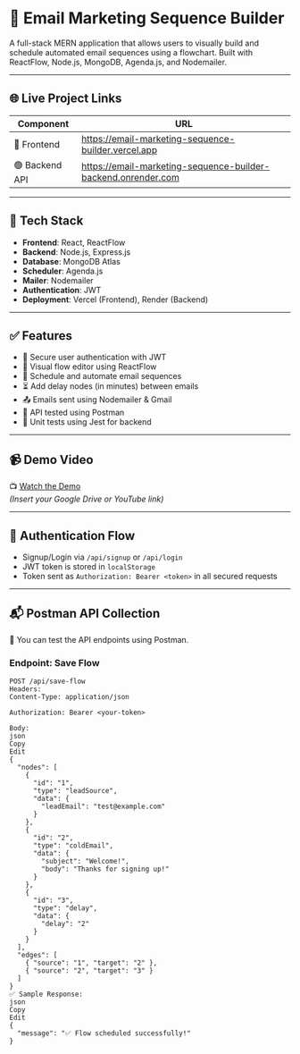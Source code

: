 # 📧 Email Marketing Sequence Builder

A full-stack MERN application that allows users to visually build and schedule automated email sequences using a flowchart. Built with ReactFlow, Node.js, MongoDB, Agenda.js, and Nodemailer.

---

## 🌐 Live Project Links

| Component     | URL                                                               |
|---------------|--------------------------------------------------------------------|
| 🔵 Frontend    | https://email-marketing-sequence-builder.vercel.app              |
| 🟢 Backend API | https://email-marketing-sequence-builder-backend.onrender.com     |

---

## 🚀 Tech Stack

- **Frontend**: React, ReactFlow
- **Backend**: Node.js, Express.js
- **Database**: MongoDB Atlas
- **Scheduler**: Agenda.js
- **Mailer**: Nodemailer
- **Authentication**: JWT
- **Deployment**: Vercel (Frontend), Render (Backend)

---

## ✅ Features

- 🔐 Secure user authentication with JWT
- 🧩 Visual flow editor using ReactFlow
- 📨 Schedule and automate email sequences
- ⏳ Add delay nodes (in minutes) between emails
- 📤 Emails sent using Nodemailer & Gmail
- 🧪 API tested using Postman
- 🧪 Unit tests using Jest for backend

---

## 📹 Demo Video

📺 [Watch the Demo](#)  
*(Insert your Google Drive or YouTube link)*

---

## 🔐 Authentication Flow

- Signup/Login via `/api/signup` or `/api/login`
- JWT token is stored in `localStorage`
- Token sent as `Authorization: Bearer <token>` in all secured requests

---

## 📬 Postman API Collection

🧪 You can test the API endpoints using Postman.

### Endpoint: Save Flow

```http
POST /api/save-flow
Headers:
Content-Type: application/json

Authorization: Bearer <your-token>

Body:
json
Copy
Edit
{
  "nodes": [
    {
      "id": "1",
      "type": "leadSource",
      "data": {
        "leadEmail": "test@example.com"
      }
    },
    {
      "id": "2",
      "type": "coldEmail",
      "data": {
        "subject": "Welcome!",
        "body": "Thanks for signing up!"
      }
    },
    {
      "id": "3",
      "type": "delay",
      "data": {
        "delay": "2"
      }
    }
  ],
  "edges": [
    { "source": "1", "target": "2" },
    { "source": "2", "target": "3" }
  ]
}
✅ Sample Response:
json
Copy
Edit
{
  "message": "✅ Flow scheduled successfully!"
}
